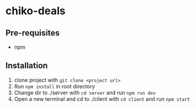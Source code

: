 # chiko-deals

## Pre-requisites
- npm

## Installation
1. clone project with `git clone <project url>`
1. Run `npm install` in root directory
1. Change dir to ./server with `cd server` and run `npm run dev`
1. Open a new terminal and cd to ./client with `cd client` and run `npm start`